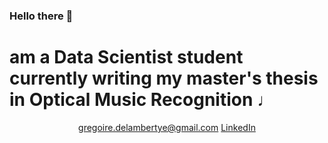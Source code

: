 ### Hello there 👋

# am a Data Scientist student currently writing my master's thesis in Optical Music Recognition ♩

<center>

[gregoire.delambertye@gmail.com](mailto:gregoire.delambertye@gmail.com)
[LinkedIn](www.linkedin.com/in/gdelambertye)
 
</center>
